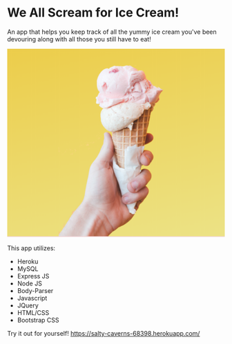 # We All Scream for Ice Cream!

An app that helps you keep track of all the yummy ice cream you've been devouring along with all those you still have to eat!

![ice cream](/public/images/iceCream.png)

This app utilizes:
* Heroku
* MySQL
* Express JS
* Node JS
* Body-Parser
* Javascript
* JQuery
* HTML/CSS
* Bootstrap CSS

Try it out for yourself! https://salty-caverns-68398.herokuapp.com/
